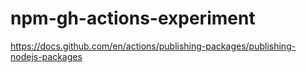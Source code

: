 # npm-gh-actions-experiment

https://docs.github.com/en/actions/publishing-packages/publishing-nodejs-packages
